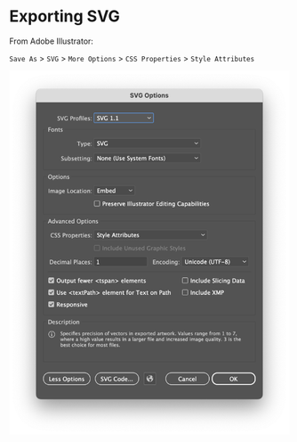 
# Exporting SVG
From Adobe Illustrator:

`Save As` > `SVG` > `More Options` > `CSS Properties` > `Style Attributes`

![Settings](images/ai-svg-settings.png)